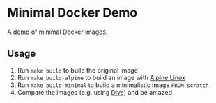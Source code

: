 # Minimal Docker Demo

A demo of minimal Docker images.

## Usage

1. Run `make build` to build the original image
1. Run `make build-alpine` to build an image with [Alpine Linux](https://www.alpinelinux.org/)
1. Run `make build-minimal` to build a minimalistic image `FROM scratch`
1. Compare the images (e.g. using [Dive](https://github.com/wagoodman/dive)) and be amazed
